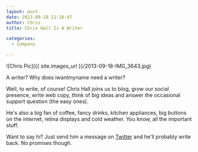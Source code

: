 ```yaml
---
layout: post
date: 2013-09-18 11:16:47
author: Chris
title: Chris Hall Is A Writer

categories:
  - Company

---
```


![Chris Pic]({{ site.images_url }}/2013-09-18-IMG_3643.jpg)

A writer? Why does iwantmyname need a writer?

Well, to write, of course! Chris Hall joins us to blog, grow our social presence, write web copy, think of big ideas and answer the occasional support question (the easy ones).

He's also a big fan of coffee, fancy drinks, kitchen appliances, big buttons on the internet, retina displays and cold weather. You know, all the important stuff.

Want to say hi? Just send him a message on [Twitter][1] and he'll probably write back. No promises though.

[1]: https://twitter.com/hashtaghall

<!-- more -->